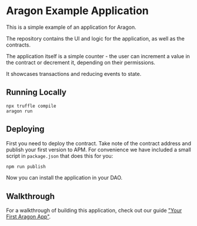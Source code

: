 # Aragon Example Application

This is a simple example of an application for Aragon.

The repository contains the UI and logic for the application, as well as the contracts.

The application itself is a simple counter - the user can increment a value in the contract or decrement it, depending on their permissions.

It showcases transactions and reducing events to state.

## Running Locally

```
npx truffle compile
aragon run
```

## Deploying

First you need to deploy the contract. Take note of the contract address and publish your first version to APM. For convenience we have included a small script in `package.json` that does this for you:

```bash
npm run publish
```

Now you can install the application in your DAO.

## Walkthrough

For a walkthrough of building this application, check out our guide ["Your First Aragon App"](#).